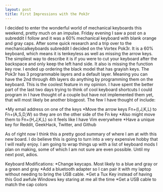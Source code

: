 ```yaml
---
layout: post
title: First Impressions with the Pok3r
---
```


I decided to enter the wonderful world of mechanical keyboards this weekend, pretty much
on an impulse. Friday evening I saw a post on a subreddit I follow and it was a
60% mechanical keyboard with blank orange and gray caps. After some quick research
and a trip over to the mechanicalkeyboards subreddit I decided on the Vortex Pok3r. It is a 60%
keyboard, which means it is tenkeyless as well as missing the arrow keys. The simpliest way
to describe it is if you were to cut your keyboard after the backspace and only keep the left
hand side. It also is missing the function key row. I ended up ordering the black model that has grayish keys.
The Pok3r has 3 programmable layers and a default layer. Meaning you can have the 2nd through 4th layers
do anything by programming them on the keyboard. This is the coolest feature in my opinion. I have spent
the better part of the last two days trying to think of cool keyboard shortcuts I could program in
I have thought of a couple but have not implemented them yet, that will most likely be another
blogpost. The few I have thought of include:

*My email address on one of the keys
*Move the arrow keys Fn+(I,J,K,L) to Fn+(A,S,D,W) so they are on the other side of the Fn key
*Also might move them to Fn+(H,J,K,L) so it feels like I have Vim everywhere
*Have a unique key for Reddit, GeekHack, Twitter, and Github

As of right now I think this a pretty good summary of where I am at with this new board.
I do believe this is going to turn into a very expensive hobby that I will really enjoy. I am going
to wrap things up with a list of keyboard mods I plan on making, some of which I am not sure
are even possible. Until my next post, adios.

Keyboard Modifications:
*Change keycaps. Most likely to a blue and gray  or a green and gray
*Add a bluetooth adapter so I can pair it with my laptop without needing to bring the USB cable.
*Get a Tux Key instead of having this God awfule Windows key staring at me all the time
*Get a USB cable to match the cap colors
